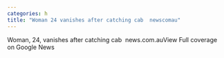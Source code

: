 ```yaml
---
categories: h
title: "Woman 24 vanishes after catching cab  newscomau"
---
```

Woman, 24, vanishes after catching cab&nbsp;&nbsp;news.com.auView Full coverage on Google News